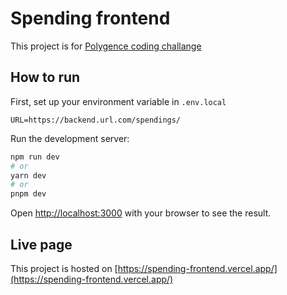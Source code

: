 # Spending frontend

This project is for [Polygence coding challange](https://github.com/polygence/spending-frontend)

## How to run

First, set up your environment variable in `.env.local`

```env
URL=https://backend.url.com/spendings/
```

Run the development server:

```bash
npm run dev
# or
yarn dev
# or
pnpm dev
```

Open [http://localhost:3000](http://localhost:3000) with your browser to see the result.

## Live page

This project is hosted on [https://spending-frontend.vercel.app/](https://spending-frontend.vercel.app/)
